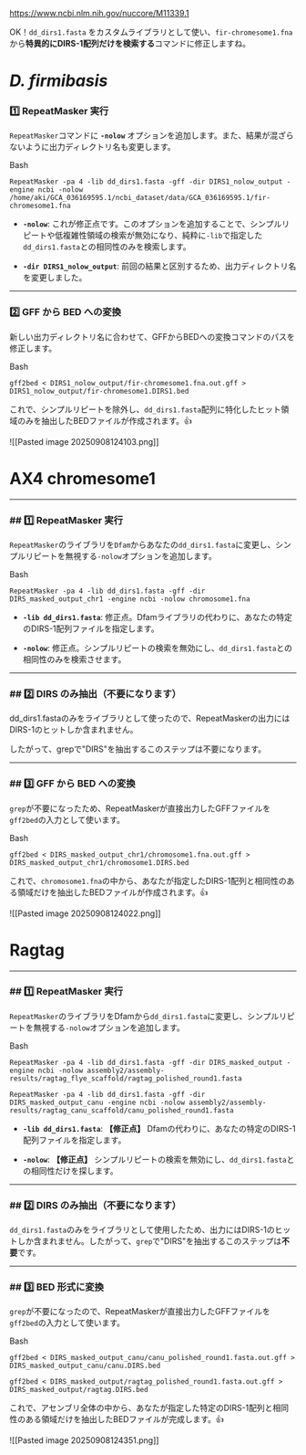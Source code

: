 

https://www.ncbi.nlm.nih.gov/nuccore/M11339.1


OK！`dd_dirs1.fasta` をカスタムライブラリとして使い、`fir-chromesome1.fna` から**特異的にDIRS-1配列だけを検索する**コマンドに修正しますね。


# **_D. firmibasis_**
### 1️⃣ RepeatMasker 実行

`RepeatMasker`コマンドに **`-nolow`** オプションを追加します。また、結果が混ざらないように出力ディレクトリ名も変更します。

Bash

```
RepeatMasker -pa 4 -lib dd_dirs1.fasta -gff -dir DIRS1_nolow_output -engine ncbi -nolow /home/aki/GCA_036169595.1/ncbi_dataset/data/GCA_036169595.1/fir-chromesome1.fna
```

- **`-nolow`**: これが修正点です。このオプションを追加することで、シンプルリピートや低複雑性領域の検索が無効になり、純粋に`-lib`で指定した`dd_dirs1.fasta`との相同性のみを検索します。
    
- **`-dir DIRS1_nolow_output`**: 前回の結果と区別するため、出力ディレクトリ名を変更しました。
    

---

### 2️⃣ GFF から BED への変換

新しい出力ディレクトリ名に合わせて、GFFからBEDへの変換コマンドのパスを修正します。

Bash

```
gff2bed < DIRS1_nolow_output/fir-chromesome1.fna.out.gff > DIRS1_nolow_output/fir-chromesome1.DIRS1.bed
```

これで、シンプルリピートを除外し、`dd_dirs1.fasta`配列に特化したヒット領域のみを抽出したBEDファイルが作成されます。👍

![[Pasted image 20250908124103.png]]


# AX4 chromesome1
---

### ## 1️⃣ RepeatMasker 実行

`RepeatMasker`のライブラリを`Dfam`からあなたの`dd_dirs1.fasta`に変更し、シンプルリピートを無視する`-nolow`オプションを追加します。

Bash

```
RepeatMasker -pa 4 -lib dd_dirs1.fasta -gff -dir DIRS_masked_output_chr1 -engine ncbi -nolow chromosome1.fna
```

- **`-lib dd_dirs1.fasta`**: 修正点。Dfamライブラリの代わりに、あなたの特定のDIRS-1配列ファイルを指定します。
    
- **`-nolow`**: 修正点。シンプルリピートの検索を無効にし、`dd_dirs1.fasta`との相同性のみを検索させます。
    

---

### ## 2️⃣ DIRS のみ抽出（不要になります）

dd_dirs1.fastaのみをライブラリとして使ったので、RepeatMaskerの出力にはDIRS-1のヒットしか含まれません。

したがって、grepで"DIRS"を抽出するこのステップは不要になります。

---

### ## 3️⃣ GFF から BED への変換

`grep`が不要になったため、RepeatMaskerが直接出力したGFFファイルを`gff2bed`の入力として使います。

Bash

```
gff2bed < DIRS_masked_output_chr1/chromosome1.fna.out.gff > DIRS_masked_output_chr1/chromosome1.DIRS.bed
```

これで、`chromosome1.fna`の中から、あなたが指定したDIRS-1配列と相同性のある領域だけを抽出したBEDファイルが作成されます。👍

![[Pasted image 20250908124022.png]]



# Ragtag
---

### ## 1️⃣ RepeatMasker 実行

`RepeatMasker`のライブラリをDfamから`dd_dirs1.fasta`に変更し、シンプルリピートを無視する`-nolow`オプションを追加します。

Bash

```
RepeatMasker -pa 4 -lib dd_dirs1.fasta -gff -dir DIRS_masked_output -engine ncbi -nolow assembly2/assembly-results/ragtag_flye_scaffold/ragtag_polished_round1.fasta
```


```
RepeatMasker -pa 4 -lib dd_dirs1.fasta -gff -dir DIRS_masked_output_canu -engine ncbi -nolow assembly2/assembly-results/ragtag_canu_scaffold/canu_polished_round1.fasta
```


- **`-lib dd_dirs1.fasta`**: **【修正点】** Dfamの代わりに、あなたの特定のDIRS-1配列ファイルを指定します。
    
- **`-nolow`**: **【修正点】** シンプルリピートの検索を無効にし、`dd_dirs1.fasta`との相同性だけを探します。
    

---

### ## 2️⃣ DIRS のみ抽出（不要になります）

`dd_dirs1.fasta`のみをライブラリとして使用したため、出力にはDIRS-1のヒットしか含まれません。したがって、`grep`で"DIRS"を抽出するこのステップは**不要**です。

---

### ## 3️⃣ BED 形式に変換

`grep`が不要になったので、RepeatMaskerが直接出力したGFFファイルを`gff2bed`の入力として使います。

Bash

```
gff2bed < DIRS_masked_output_canu/canu_polished_round1.fasta.out.gff > DIRS_masked_output_canu/canu.DIRS.bed
```

```
gff2bed < DIRS_masked_output/ragtag_polished_round1.fasta.out.gff > DIRS_masked_output/ragtag.DIRS.bed
```

これで、アセンブリ全体の中から、あなたが指定した特定のDIRS-1配列と相同性のある領域だけを抽出したBEDファイルが完成します。👍

![[Pasted image 20250908124351.png]]


